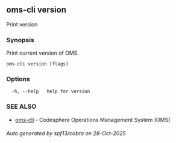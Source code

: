 ## oms-cli version

Print version

### Synopsis

Print current version of OMS.

```
oms-cli version [flags]
```

### Options

```
  -h, --help   help for version
```

### SEE ALSO

* [oms-cli](oms-cli.md)	 - Codesphere Operations Management System (OMS)

###### Auto generated by spf13/cobra on 28-Oct-2025
